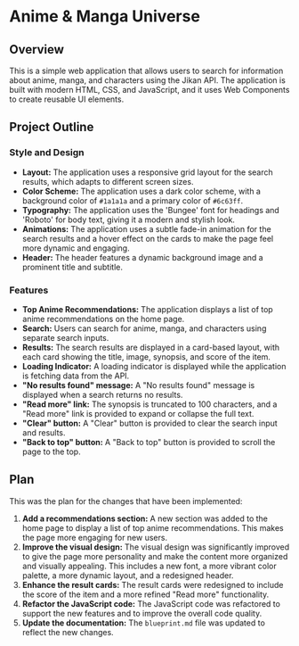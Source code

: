 
# Anime & Manga Universe

## Overview

This is a simple web application that allows users to search for information about anime, manga, and characters using the Jikan API. The application is built with modern HTML, CSS, and JavaScript, and it uses Web Components to create reusable UI elements.

## Project Outline

### Style and Design

*   **Layout:** The application uses a responsive grid layout for the search results, which adapts to different screen sizes.
*   **Color Scheme:** The application uses a dark color scheme, with a background color of `#1a1a1a` and a primary color of `#6c63ff`.
*   **Typography:** The application uses the 'Bungee' font for headings and 'Roboto' for body text, giving it a modern and stylish look.
*   **Animations:** The application uses a subtle fade-in animation for the search results and a hover effect on the cards to make the page feel more dynamic and engaging.
*   **Header:** The header features a dynamic background image and a prominent title and subtitle.

### Features

*   **Top Anime Recommendations:** The application displays a list of top anime recommendations on the home page.
*   **Search:** Users can search for anime, manga, and characters using separate search inputs.
*   **Results:** The search results are displayed in a card-based layout, with each card showing the title, image, synopsis, and score of the item.
*   **Loading Indicator:** A loading indicator is displayed while the application is fetching data from the API.
*   **"No results found" message:** A "No results found" message is displayed when a search returns no results.
*   **"Read more" link:** The synopsis is truncated to 100 characters, and a "Read more" link is provided to expand or collapse the full text.
*   **"Clear" button:** A "Clear" button is provided to clear the search input and results.
*   **"Back to top" button:** A "Back to top" button is provided to scroll the page to the top.

## Plan

This was the plan for the changes that have been implemented:

1.  **Add a recommendations section:** A new section was added to the home page to display a list of top anime recommendations. This makes the page more engaging for new users.
2.  **Improve the visual design:** The visual design was significantly improved to give the page more personality and make the content more organized and visually appealing. This includes a new font, a more vibrant color palette, a more dynamic layout, and a redesigned header.
3.  **Enhance the result cards:** The result cards were redesigned to include the score of the item and a more refined "Read more" functionality.
4.  **Refactor the JavaScript code:** The JavaScript code was refactored to support the new features and to improve the overall code quality.
5.  **Update the documentation:** The `blueprint.md` file was updated to reflect the new changes.
